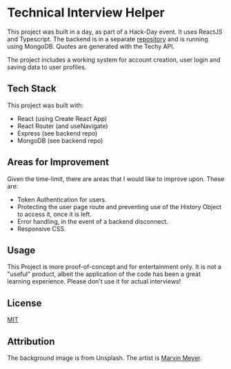 # Technical Interview Helper

This project was built in a day, as part of a Hack-Day event. It uses ReactJS and Typescript. The backend is in a separate [repository](https://github.com/SMooreSwe/hackdayBackend) and is running using MongoDB. Quotes are generated with the Techy API.

The project includes a working system for account creation, user login and saving data to user profiles.

## Tech Stack
This project was built with:
- React (using Create React App)
- React Router (and useNavigate)
- Express (see backend repo)
- MongoDB (see backend repo)

## Areas for Improvement

Given the time-limit, there are areas that I would like to improve upon. These are:

 - Token Authentication for users.
 - Protecting the user page route and preventing use of the History Object to access it, once it is left.
- Error handling, in the event of a backend disconnect.
- Responsive CSS.


## Usage

This Project is more proof-of-concept and for entertainment only. It is not a "useful" product, albeit the application of the code has been a great learning experience. Please don't use it for actual interviews!


## License

[MIT](https://choosealicense.com/licenses/mit/)

## Attribution

The background image is from Unsplash. The artist is [Marvin Meyer](https://unsplash.com/@marvelous?utm_source=unsplash&utm_medium=referral&utm_content=creditCopyText). 
